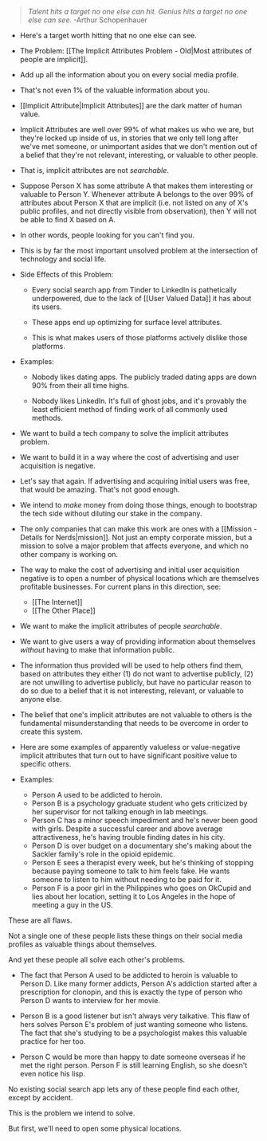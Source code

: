 
> _Talent hits a target no one else can hit. Genius hits a target no one else can see._
> -Arthur Schopenhauer

- Here's a target worth hitting that no one else can see.

- The Problem: [[The Implicit Attributes Problem - Old|Most attributes of people are implicit]].

- Add up all the information about you on every social media profile.

- That's not even 1% of the valuable information about you.

- [[Implicit Attribute|Implicit Attributes]] are the dark matter of human value.

- Implicit Attributes are well over 99% of what makes us who we are, but they're locked up inside of us, in stories that we only tell long after we've met someone, or unimportant asides that we don't mention out of a belief that they're not relevant, interesting, or valuable to other people.

- That is, implicit attributes are not _searchable_.

- Suppose Person X has some attribute A that makes them interesting or valuable to Person Y. Whenever attribute A belongs to the over 99% of attributes about Person X that are implicit (i.e. not listed on any of X's public profiles, and not directly visible from observation), then Y will not be able to find X based on A.

- In other words, people looking for you can't find you.

- This is by far the most important unsolved problem at the intersection of technology and social life.

- Side Effects of this Problem:

	- Every social search app from Tinder to LinkedIn is pathetically underpowered, due to the lack of [[User Valued Data]] it has about its users.

	- These apps end up optimizing for surface level attributes.

	- This is what makes users of those platforms actively dislike those platforms.

- Examples:

	- Nobody likes dating apps. The publicly traded dating apps are down 90% from their all time highs.

	- Nobody likes LinkedIn. It's full of ghost jobs, and it's provably the least efficient method of finding work of all commonly used methods.

- We want to build a tech company to solve the implicit attributes problem.

- We want to build it in a way where the cost of advertising and user acquisition is negative.

- Let's say that again. If advertising and acquiring initial users was free, that would be amazing. That's not good enough.

- We intend to _make_ money from doing those things, enough to bootstrap the tech side without diluting our stake in the company.

- The only companies that can make this work are ones with a [[Mission - Details for Nerds|mission]]. Not just an empty corporate mission, but a mission to solve a major problem that affects everyone, and which no other company is working on.

- The way to make the cost of advertising and initial user acquisition negative is to open a number of physical locations which are themselves profitable businesses. For current plans in this direction, see:
	- [[The Internet]]
	- [[The Other Place]]

- We want to make the implicit attributes of people _searchable_.

- We want to give users a way of providing information about themselves _without_ having to make that information public.

- The information thus provided will be used to help others find them, based on attributes they either (1) do not want to advertise publicly, (2) are not unwilling to advertise publicly, but have no particular reason to do so due to a belief that it is not interesting, relevant, or valuable to anyone else.

- The belief that one's implicit attributes are not valuable to others is the fundamental misunderstanding that needs to be overcome in order to create this system.

- Here are some examples of apparently valueless or value-negative implicit attributes that turn out to have significant positive value to specific others.

- Examples:
	- Person A used to be addicted to heroin.
	- Person B is a psychology graduate student who gets criticized by her supervisor for not talking enough in lab meetings.
	- Person C has a minor speech impediment and he's never been good with girls. Despite a successful career and above average attractiveness, he's having trouble finding dates in his city.
	- Person D is over budget on a documentary she's making about the Sackler family's role in the opioid epidemic.
	- Person E sees a therapist every week, but he's thinking of stopping because paying someone to talk to him feels fake. He wants someone to listen to him without needing to be paid for it.
	- Person F is a poor girl in the Philippines who goes on OkCupid and lies about her location, setting it to Los Angeles in the hope of meeting a guy in the US.

These are all flaws.

Not a single one of these people lists these things on their social media profiles as valuable things about themselves.

And yet these people all solve each other's problems.

- The fact that Person A used to be addicted to heroin is valuable to Person D. Like many former addicts, Person A's addiction started after a prescription for clonopin, and this is exactly the type of person who Person D wants to interview for her movie.

- Person B is a good listener but isn't always very talkative. This flaw of hers solves Person E's problem of just wanting someone who listens. The fact that she's studying to be a psychologist makes this valuable practice for her too.

- Person C would be more than happy to date someone overseas if he met the right person. Person F is still learning English, so she doesn't even notice his lisp.

No existing social search app lets any of these people find each other, except by accident.

This is the problem we intend to solve.

But first, we'll need to open some physical locations.